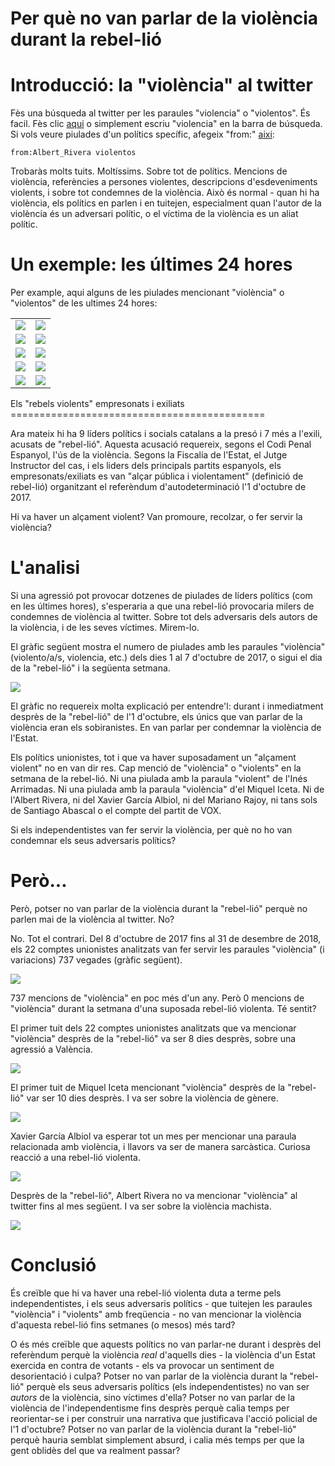 Per què no van parlar de la violència durant la rebel-lió
================

Introducció: la "violència" al twitter
======================================

Fès una búsqueda al twitter per les paraules "violencia" o "violentos". És facil. Fès clic [aqui](https://twitter.com/search?q=%22viol%C3%A8ncia%22%20OR%20%22violencia%22%20OR%20%22violentos%22%20OR%20%22violento%22%20OR%20%22violenta%22%20OR%20%22violentas%22&src=typed_query) o simplement escriu "violencia" en la barra de búsqueda. Si vols veure piulades d'un polítics specífic, afegeix "from:" [aixi](https://twitter.com/search?q=from%3AAlbert_Rivera%20violentos&src=typed_query):

    from:Albert_Rivera violentos

Trobaràs molts tuits. Moltíssims. Sobre tot de polítics. Mencions de violència, referències a persones violentes, descripcions d'esdeveniments violents, i sobre tot condemnes de la violència. Això és normal - quan hi ha violència, els polítics en parlen i en tuitejen, especialment quan l'autor de la violència és un adversari polític, o el víctima de la violència es un aliat polític.

Un exemple: les últimes 24 hores
================================

Per example, aqui alguns de les piulades mencionant "violència" o "violentos" de les ultimes 24 hores:

<table style="width:100%">
<tr>
    <td><img src="img/1.png" /></td>
    <td><img src="img/10.png" /></td>

</tr>
    <tr>
    <td><img src="img/5.png" /></td>
    <td><img src="img/6.png" /></td>

</tr>
    <tr>
    <td><img src="img/3.png" /></td>
    <td><img src="img/9.png" /></td>

</tr>
    <tr>
    <td><img src="img/4.png" /></td>
    <td><img src="img/8.png" /></td>

</tr>
    <tr>
    <td><img src="img/11.png" /></td>
    <td><img src="img/7.png" /></td>

</table>
Els "rebels violents" empresonats i exiliats
============================================

Ara mateix hi ha 9 líders polítics i socials catalans a la presó i 7 més a l'exili, acusats de "rebel-lió". Aquesta acusació requereix, segons el Codi Penal Espanyol, l'ús de la violència. Segons la Fiscalía de l'Estat, el Jutge Instructor del cas, i els liders dels principals partits espanyols, els empresonats/exiliats es van "alçar pública i violentament" (definició de rebel-lió) organitzant el referèndum d'autodeterminació l'1 d'octubre de 2017.

Hi va haver un alçament violent? Van promoure, recolzar, o fer servir la violència?

L'analisi
=========

Si una agressió pot provocar dotzenes de piulades de líders polítics (com en les últimes hores), s'esperaria a que una rebel-lió provocaria milers de condemnes de violència al twitter. Sobre tot dels adversaris dels autors de la violència, i de les seves víctimes. Mirem-lo.

El gràfic següent mostra el numero de piulades amb les paraules "violència" (violento/a/s, violencia, etc.) dels dies 1 al 7 d'octubre de 2017, o sigui el dia de la "rebel-lió" i la següenta setmana.

![](img/violence.png)

El gràfic no requereix molta explicació per entendre'l: durant i inmediatment desprès de la "rebel-lió" de l'1 d'octubre, els únics que van parlar de la violència eran els sobiranistes. En van parlar per condemnar la violència de l'Estat.

Els polítics unionistes, tot i que va haver suposadament un "alçament violent" no en van dir res. Cap menció de "violència" o "violents" en la setmana de la rebel-lió. Ni una piulada amb la paraula "violent" de l'Inés Arrimadas. Ni una piulada amb la paraula "violència" d'el Miquel Iceta. Ni de l'Albert Rivera, ni del Xavier García Albiol, ni del Mariano Rajoy, ni tans sols de Santiago Abascal o el compte del partit de VOX.

Si els independentistes van fer servir la violència, per què no ho van condemnar els seus adversaris polítics?

Però...
=======

Però, potser no van parlar de la violència durant la "rebel-lió" perquè no parlen mai de la violència al twitter. No?

No. Tot el contrari. Del 8 d'octubre de 2017 fins al 31 de desembre de 2018, els 22 comptes unionistes analitzats van fer servir les paraules "violència" (i variacions) 737 vegades (gràfic següent).

![](figures/unnamed-chunk-5-1.png)

737 mencions de "violència" en poc més d'un any. Però 0 mencions de "violència" durant la setmana d'una suposada rebel-lió violenta. Té sentit?

El primer tuit dels 22 comptes unionistes analitzats que va mencionar "violència" desprès de la "rebel-lió" va ser 8 dies desprès, sobre una agressió a València.

![](img/a.png)

El primer tuit de Miquel Iceta mencionant "violència" desprès de la "rebel-lió" var ser 10 dies desprès. I va ser sobre la violència de gènere.

![](img/b.png)

Xavier García Albiol va esperar tot un mes per mencionar una paraula relacionada amb violència, i llavors va ser de manera sarcàstica. Curiosa reacció a una rebel-lió violenta.

![](img/c.png)

Desprès de la "rebel-lió", Albert Rivera no va mencionar "violència" al twitter fins al mes següent. I va ser sobre la violència machista.

![](img/d.png)

Conclusió
=========

És creïble que hi va haver una rebel-lió violenta duta a terme pels independentistes, i els seus adversaris polítics - que tuitejen les paraules "violència" i "violents" amb freqüencia - no van mencionar la violència d'aquesta rebel-lió fins setmanes (o mesos) més tard?

O és més creïble que aquests polítics no van parlar-ne durant i desprès del referèndum perquè la violència *real* d'aquells dies - la violència d'un Estat exercida en contra de votants - els va provocar un sentiment de desorientació i culpa? Potser no van parlar de la violència durant la "rebel-lió" perquè els seus adversaris polítics (els independentistes) no van ser *autors* de la violència, sino víctimes d'ella? Potser no van parlar de la violència de l'independentisme fins desprès perquè calia temps per reorientar-se i per construir una narrativa que justificava l'acció policial de l'1 d'octubre? Potser no van parlar de la violència durant la "rebel-lió" perquè hauria semblat simplement absurd, i calia més temps per que la gent oblidès del que va realment passar?
